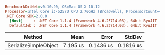 ``` ini

BenchmarkDotNet=v0.10.10, OS=Mac OS X 10.12
Processor=Intel Core i5-5257U CPU 2.70GHz (Broadwell), ProcessorCount=4
.NET Core SDK=2.0.0
  [Host]     : .NET Core 1.1.4 (Framework 4.6.25714.03), 64bit RyuJIT
  DefaultJob : .NET Core 1.1.4 (Framework 4.6.25714.03), 64bit RyuJIT


```
|                Method |     Mean |     Error |    StdDev |
|---------------------- |---------:|----------:|----------:|
| SerializeSimpleObject | 7.195 us | 0.1436 us | 0.1816 us |
